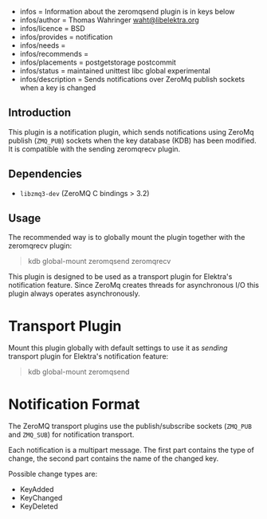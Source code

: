 - infos = Information about the zeromqsend plugin is in keys below
- infos/author = Thomas Wahringer <waht@libelektra.org>
- infos/licence = BSD
- infos/provides = notification
- infos/needs =
- infos/recommends =
- infos/placements = postgetstorage postcommit
- infos/status = maintained unittest libc global experimental
- infos/description = Sends notifications over ZeroMq publish sockets when a key is changed

## Introduction

This plugin is a notification plugin, which sends notifications using ZeroMq
publish (`ZMQ_PUB`) sockets when the key database (KDB) has been modified.
It is compatible with the sending zeromqrecv plugin.

## Dependencies

- `libzmq3-dev` (ZeroMQ C bindings > 3.2)

## Usage

The recommended way is to globally mount the plugin together with the zeromqrecv plugin:

> kdb global-mount zeromqsend zeromqrecv

This plugin is designed to be used as a transport plugin for Elektra's
notification feature.
Since ZeroMq creates threads for asynchronous I/O this plugin always operates
asynchronously.

# Transport Plugin

Mount this plugin globally with default settings to use it as *sending*
transport plugin for Elektra's notification feature:

> kdb global-mount zeromqsend

# Notification Format

The ZeroMQ transport plugins use the publish/subscribe sockets (`ZMQ_PUB` and
`ZMQ_SUB`) for notification transport.

Each notification is a multipart message. The first part contains the type of
change, the second part contains the name of the changed key.

Possible change types are:

- KeyAdded
- KeyChanged
- KeyDeleted
